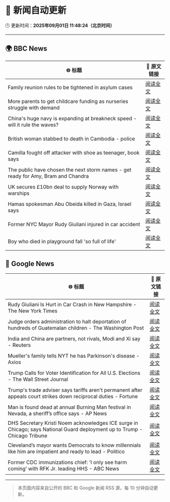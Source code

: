 # 🧠 新闻自动更新

🕒 更新时间：**2025年09月01日 11:48:24（北京时间）**

---

## 🌍 BBC News

| 🌐 标题 | 🔗 原文链接 |
|--------|-------------|
| Family reunion rules to be tightened in asylum cases | [阅读全文](https://www.bbc.com/news/articles/c626p66d6jxo?at_medium=RSS&at_campaign=rss) |
| More parents to get childcare funding as nurseries struggle with demand | [阅读全文](https://www.bbc.com/news/articles/c5yeldz568jo?at_medium=RSS&at_campaign=rss) |
| China's huge navy is expanding at breakneck speed - will it rule the waves? | [阅读全文](https://www.bbc.com/news/articles/c4gmnpg31xlo?at_medium=RSS&at_campaign=rss) |
| British woman stabbed to death in Cambodia - police | [阅读全文](https://www.bbc.com/news/articles/c15le021yzpo?at_medium=RSS&at_campaign=rss) |
| Camilla fought off attacker with shoe as teenager, book says | [阅读全文](https://www.bbc.com/news/articles/c209ql9z2d1o?at_medium=RSS&at_campaign=rss) |
| The public have chosen the next storm names - get ready for Amy, Bram and Chandra | [阅读全文](https://www.bbc.com/weather/articles/cwy54xllpyno?at_medium=RSS&at_campaign=rss) |
| UK secures £10bn deal to supply Norway with warships | [阅读全文](https://www.bbc.com/news/articles/cr5rgdpvn63o?at_medium=RSS&at_campaign=rss) |
| Hamas spokesman Abu Obeida killed in Gaza, Israel says | [阅读全文](https://www.bbc.com/news/articles/cm214r5rd29o?at_medium=RSS&at_campaign=rss) |
| Former NYC Mayor Rudy Giuliani injured in car accident | [阅读全文](https://www.bbc.com/news/articles/crm4gdwerj3o?at_medium=RSS&at_campaign=rss) |
| Boy who died in playground fall 'so full of life' | [阅读全文](https://www.bbc.com/news/articles/cg4x6re1zwro?at_medium=RSS&at_campaign=rss) |

## 📰 Google News

| 🌐 标题 | 🔗 原文链接 |
|--------|-------------|
| Rudy Giuliani Is Hurt in Car Crash in New Hampshire - The New York Times | [阅读全文](https://news.google.com/rss/articles/CBMinwFBVV95cUxPc0NTaTBJc1RxdVk4d1RJQi1STC1yMFZQdlpYTThZUEtNRl9YcFhjVUotaUJMSUhPMWxhc1VQWHBiWU5ZVC1fTFNXVnBmRWlMZU5FTWVGRkJNb1VYOTAtVkN4UFNPV0FSXzVmbk9NXy1vbG0ycGd1VDNIb2h4UFFVWGt0VmlDckI3Y2N1eDBhTTdoR0xRdWJ2aHVpZ0paWVU?oc=5) |
| Judge orders administration to halt deportation of hundreds of Guatemalan children - The Washington Post | [阅读全文](https://news.google.com/rss/articles/CBMipgFBVV95cUxPb05CQy1OVnJvVnZFYzduMGlpdHd3VldlUVJQaTM3WWpseV9Mc1drSWI5UXNOQnFRR3hRbGFtd09TUXlfTzFWck9nZnNSSFdub0lBRGtGOWtzcGZxclpRX0UzQWVKV3NTNXBsNm9xUjRQbTRtQ0xiRHlwTEFaN05ubmZqaHlfZ0lfZE5lekhKcFNTR2NGZ01jY1gwUlJJV3RjaU9NS0ln?oc=5) |
| India and China are partners, not rivals, Modi and Xi say - Reuters | [阅读全文](https://news.google.com/rss/articles/CBMimwFBVV95cUxPS2Z5NldDeTJRb1ZPSVhhdXJvLWJaUnRCbzdCeE55RjNlVkJKUjhnQV9VV0RJMi02eTN3MmM3aW9FbFBybThXVk4wLXVsNjVtY1F6RTRjdFk2LWkxM09XRVRZUm83WkNQQWI1ZmhLVDJETGlmN3hMWjgxZnhFb0wtaHIzZGZVVmFjdWN4MmhkY3FMdUVGa0VENms3MA?oc=5) |
| Mueller's family tells NYT he has Parkinson's disease - Axios | [阅读全文](https://news.google.com/rss/articles/CBMikAFBVV95cUxOUkN6ZXFwWWdpckZvaEJLdGJkeGxPdno5VllTRFBWekVDSVE5eXlqZ0hzM1BYemNFNU5NUkRWSG5kdWpwOGVWUFNPc1hrQm1kdjBGMXdNdUxxelJJMnNDQTRyRlFCVUI3NHkzamN2NEJIcFY2OW10VWF3aUVOYVVNaldZak1hN0tPdlRxWU50SEg?oc=5) |
| Trump Calls for Voter Identification for All U.S. Elections - The Wall Street Journal | [阅读全文](https://news.google.com/rss/articles/CBMipgFBVV95cUxNb3gzSE8xWDFxbzZ3WDNlckVURVlZbzZ6OVUyNDJZMHNuWVBLZkdXenJrekxNdEh3UVpCSDV2ek1fNFA0dHJveVpCTER3RWlGWVUwWTY1dHdEcHpwblpoTk8yN3lwdzBuWkMtdHI5VFBjV2UtdF9INVpGSUJSMFFKaTFGRzdUVkVZUU00SV91cVo5b0FFYnJma0hRMlRzZ2UyZDd5Nm13?oc=5) |
| Trump's trade adviser says tariffs aren't permanent after appeals court strikes down reciprocal duties - Fortune | [阅读全文](https://news.google.com/rss/articles/CBMiowFBVV95cUxQaG5hTmFaZWIydjF6MnhDQUhnWEE1NTdjbjlaTEdxTUFtNXo4TlhITnllajNEYTA1OEJ4cDJHNmp6MjJnX2JSd2NSRW0wclZjbzA3dXRkZmYwbFo3WFYtekQtR3A2bEZDcHcybE94bVl1cE0tdmlGU19LWFZ1Uy02VXZPVE9qQzlaYmtMbGh2T290TEFHWHdGUjRNdG52aTluVHFz?oc=5) |
| Man is found dead at annual Burning Man festival in Nevada, a sheriff’s office says - AP News | [阅读全文](https://news.google.com/rss/articles/CBMimAFBVV95cUxPTVA1TlFhd3RDbkJHeDdvTUFmb2MzME12SzFEdU1ZdW0tdnp0blpqblVPd2RxTWJMbFpvZGducUUzNTk3RnhCX1A1OUwzTnlXRGNDaDgzdVZ2eHpsU3NwNDB5ZExVOTNwSHZmYWpJTjlHSDdDa2RnX2JOY0NBcndlSVVDek54ZmhLdkdoRE11ZU12Y1BPZHpfQw?oc=5) |
| DHS Secretary Kristi Noem acknowledges ICE surge in Chicago; says National Guard deployment up to Trump - Chicago Tribune | [阅读全文](https://news.google.com/rss/articles/CBMif0FVX3lxTE0xNUN6SkNmcEZMYmRPa3VkazIwV3JZQ1NWR1NNRWxVTUh1NlNmcUpTeHVqWDQyX1kzVk5MaFNYOWoxems4VmQxcEEtVG5zenRGcVYydUFKdWVvUXp6dG5wVE9WYXE3T0RFTGNPX3lseFZHaE5BeFFmTW9zcDJ1UWs?oc=5) |
| Cleveland’s mayor wants Democrats to know millennials like him are impatient and ready to lead - Politico | [阅读全文](https://news.google.com/rss/articles/CBMi2wFBVV95cUxOc28ycHZhSm83dWhQNi1FSmlWRWhXYnZISHlEeUZjeVB3YXk2cGdIMDd1NW9McEEycS1WSVhYZXRmS0NqZEFaWDB2bDBSa1pTbTlwUFp3RnlBV2hGZ1BsNFEtUEJFeS1oejBNTjMyTnE5UU5RWGtia3J5MWd2VjZFbV9WejRGSVN4bEtuRkxMdlFHbXQzaXEwZHB6S1VPVFhKRUNtSjNESzdLWUNmRlAyc2pnVHNMSUljRHRkX1BiLTJOTHZVWEluc0d3c0RHRUtrQU1rbXdzU010c1k?oc=5) |
| Former CDC immunizations chief: ‘I only see harm coming’ with RFK Jr. leading HHS - ABC News | [阅读全文](https://news.google.com/rss/articles/CBMiogFBVV95cUxNWU9sb0tLTHBaeDlsNHVEaFlmaXUtSDFkcW1OQlpiWEJ4emtLanV5R1FSd3Y0WFhpdy1sRVNUREVYZmh2cmlKMGVhWUllUS1SRWlaZElDOTBoeVMxaUh3aHF2emVsdEJnZ3ZZLVNST3JjQzVMeTJDU3ZTZlhfTUl1VVJ6cGphdGw2Tzh0WVRZQWRWcmdETVBnbl8ybXFUWUNmaEHSAacBQVVfeXFMTVMwRVNEYTNhU2VFUW5CMHNNekgwRGtBdUpJamhZd2s5eWN5cFlOR3U4UUZvRzczQmpub1ByZC1TejFBNzhqaDUxVFFGT1RSd1JYU0V3amNGLTRZZ1A2aVJDTFBBdkFZdk96d3l3NTdzZ0diMEZQd2dpZmQ1MHUzbHBQbTZqZV91NlpxMmpURDh6aE44ckIwa3RPZGxOZnczbmVpVFJnNVE?oc=5) |

---
> 本页面内容来自公开的 BBC 和 Google 新闻 RSS 源，每 10 分钟自动更新。